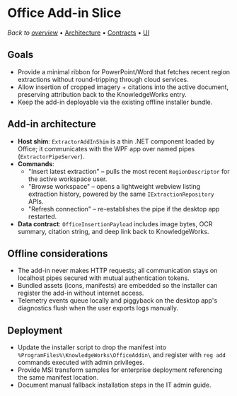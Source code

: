# Office Add-in Slice

_Back to [overview](README.md)_ • [Architecture](architecture.md) • [Contracts](service-contracts.md) • [UI](ui-workflow.md)

## Goals
- Provide a minimal ribbon for PowerPoint/Word that fetches recent region extractions without round-tripping through cloud services.
- Allow insertion of cropped imagery + citations into the active document, preserving attribution back to the KnowledgeWorks entry.
- Keep the add-in deployable via the existing offline installer bundle.

## Add-in architecture
- **Host shim**: `ExtractorAddInShim` is a thin .NET component loaded by Office; it communicates with the WPF app over named pipes (`ExtractorPipeServer`).
- **Commands**:
  - "Insert latest extraction" – pulls the most recent `RegionDescriptor` for the active workspace user.
  - "Browse workspace" – opens a lightweight webview listing extraction history, powered by the same `IExtractionRepository` APIs.
  - "Refresh connection" – re-establishes the pipe if the desktop app restarted.
- **Data contract**: `OfficeInsertionPayload` includes image bytes, OCR summary, citation string, and deep link back to KnowledgeWorks.

## Offline considerations
- The add-in never makes HTTP requests; all communication stays on localhost pipes secured with mutual authentication tokens.
- Bundled assets (icons, manifests) are embedded so the installer can register the add-in without internet access.
- Telemetry events queue locally and piggyback on the desktop app's diagnostics flush when the user exports logs manually.

## Deployment
- Update the installer script to drop the manifest into `%ProgramFiles%\KnowledgeWorks\OfficeAddin\` and register with `reg add` commands executed with admin privileges.
- Provide MSI transform samples for enterprise deployment referencing the same manifest location.
- Document manual fallback installation steps in the IT admin guide.
